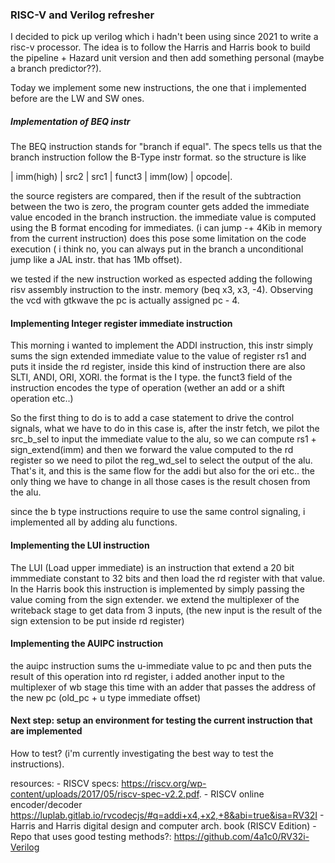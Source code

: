 ### RISC-V and Verilog refresher
I decided to pick up verilog which i hadn't been using since 2021 to write a risc-v processor. The idea is to follow the Harris and Harris book to build the pipeline + Hazard unit version and then add something personal (maybe a branch predictor??).


Today we implement some new instructions, the one that i implemented before are the LW and SW ones. 

##### Implementation of BEQ instr
The BEQ instruction stands for "branch if equal". The specs tells us that the branch instruction follow the B-Type instr format. so the structure is like 

| imm(high) | src2 | src1 | funct3 | imm(low) | opcode|.

the source registers are compared, then if the result of the subtraction between the two is zero, the program counter gets added the immediate value encoded in the branch instruction. the immediate value is computed using the B format encoding for immediates. (i can jump -+ 4Kib in memory from the current instruction) does this pose some limitation on the code execution ( i think no, you can always put in the branch a unconditional jump like a JAL instr. that has 1Mb offset).

we tested if the new instruction worked as espected adding the following risv assembly instruction to the instr. memory (beq x3, x3, -4). Observing the vcd with gtkwave the pc is actually assigned pc - 4.

#### Implementing Integer register immediate instruction
This morning i wanted to implement the ADDI instruction, this instr simply sums the sign extended immediate value to the value of register rs1 and puts it inside the rd register, inside this kind of instruction there are also SLTI, ANDI, ORI, XORI. the format is the I type.
the funct3 field of the instruction encodes the type of operation (wether an add or a shift operation etc..)

So the first thing to do is to add a case statement to drive the control signals, what we have to do in this case is, after the instr fetch, we pilot the src_b_sel to input the immediate value to the alu, so we can compute rs1 + sign_extend(imm) and then we forward the value computed to the rd register so we need to pilot the reg_wd_sel to select the output of the alu.
That's it, and this is the same flow for the addi but also for the ori etc.. the only thing we have to change in all those cases is the result chosen from the alu.

since the b type instructions require to use the same control signaling, i implemented all by adding alu functions.


#### Implementing the LUI instruction 
The LUI (Load upper immediate) is an instruction that extend a 20 bit immmediate constant to 32 bits and then load the rd register with that value. In the Harris book this instruction is implemented by simply passing the value coming from the sign extender.
we extend the multiplexer of the writeback stage to get data from 3 inputs, (the new input is the result of the sign extension to be put inside rd register)

#### Implementing the AUIPC instruction
the auipc instruction sums the u-immediate value to pc and then puts the result of this operation into rd register, i added another input to the multiplexer of wb stage this time with an adder that passes the address of the new pc (old_pc + u type immediate offset)


#### Next step: setup an environment for testing the current instruction that are implemented

How to test? (i'm currently investigating the best way to test the instructions).

resources:
    - RISCV specs: https://riscv.org/wp-content/uploads/2017/05/riscv-spec-v2.2.pdf.
    - RISCV online encoder/decoder https://luplab.gitlab.io/rvcodecjs/#q=addi+x4,+x2,+8&abi=true&isa=RV32I
    - Harris and Harris digital design and computer arch. book (RISCV Edition)
    - Repo that uses good testing methods?: https://github.com/4a1c0/RV32i-Verilog
